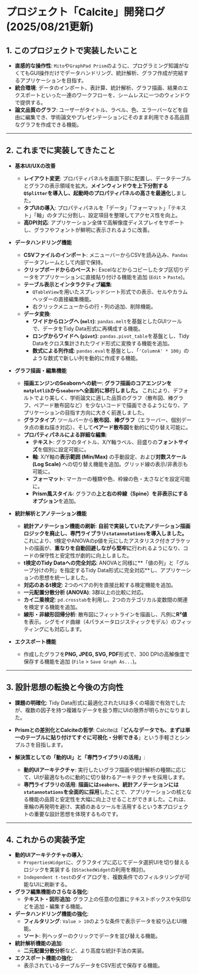 # プロジェクト「Calcite」開発ログ (2025/08/21更新)

## 1. このプロジェクトで実装したいこと

- **直感的な操作性**: `Mito`や`GraphPad Prism`のように、プログラミング知識がなくてもGUI操作だけでデータハンドリング、統計解析、グラフ作成が完結するアプリケーションを目指す。
- **統合環境**: データのインポート、表計算、統計解析、グラフ描画、結果のエクスポートといった一連のワークフローを、シームレスに一つのウィンドウで提供する。
- **論文品質のグラフ**: ユーザーがタイトル、ラベル、色、エラーバーなどを自由に編集でき、学術論文やプレゼンテーションにそのまま利用できる高品質なグラフを作成できる機能。

---

## 2. これまでに実装してきたこと

- **基本UI/UXの改善**
  - **レイアウト変更**: プロパティパネルを画面下部に配置し、データテーブルとグラフの表示領域を拡大。**メインウィンドウを上下分割する`QSplitter`を導入し、起動時のプロパティパネルの高さを最適化**しました。
  - **タブUIの導入**: プロパティパネルを「データ」「フォーマット」「テキスト」「軸」のタブに分割し、設定項目を整理してアクセス性を向上。
  - **高DPI対応**: アプリケーション全体で高解像度ディスプレイをサポートし、グラフやフォントが鮮明に表示されるように改善。

- **データハンドリング機能**
  - **CSVファイルのインポート**: メニューバーからCSVを読み込み、`Pandas`データフレームとして内部で保持。
  - **クリップボードからのペースト**: Excelなどからコピーしたタブ区切りデータをアプリケーションに直接貼り付ける機能を追加 (`Edit` > `Paste`)。
  - **テーブル表示とインタラクティブ編集**:
    - `QTableView`を用いたスプレッドシート形式での表示、セルやカラムヘッダーの直接編集機能。
    - 右クリックメニューからの行・列の追加、削除機能。
  - **データ変換**:
    - **ワイドからロングへ (`melt`)**: `pandas.melt`を基盤としたGUIツールで、データをTidy Data形式に再構成する機能。
    - **ロングからワイドへ (`pivot`)**: `pandas.pivot_table`を基盤とし、Tidy Dataをクロス集計されたワイド形式に変換する機能を追加。
    - **数式による列作成**: `pandas.eval`を基盤とし、「`'ColumnA' * 100`」のような数式で新しい列を動的に作成する機能。

- **グラフ描画・編集機能**
  - **描画エンジンのSeabornへの統一**: **グラフ描画のコアエンジンを`matplotlib`から`seaborn`へ全面的に移行しました。** これにより、デフォルトでより美しく、学術論文に適した品質のグラフ（散布図、棒グラフ、ペアード散布図など）を少ないコードで描画できるようになり、アプリケーションの目指す方向に大きく前進しました。
  - **グラフタイプ**: ツールバーから**散布図**、**棒グラフ**（エラーバー、個別データ点の重ね描き対応）、そして**ペアード散布図**を動的に切り替え可能に。
  - **プロパティパネルによる詳細な編集**:
    - **テキスト**: グラフのタイトル、X/Y軸ラベル、目盛りの**フォントサイズ**を個別に設定可能に。
    - **軸**: X/Y軸の**表示範囲 (Min/Max)** の手動設定、および**対数スケール (Log Scale)** への切り替え機能を追加。グリッド線の表示/非表示も可能に。
    - **フォーマット**: マーカーの種類や色、枠線の色・太さなどを設定可能に。
    - **Prism風スタイル**: グラフの**上と右の枠線（Spine）を非表示にするオプション**を追加。

- **統計解析とアノテーション機能**
  - **統計アノテーション機能の刷新**: **自前で実装していたアノテーション描画ロジックを廃止し、専門ライブラリ`statannotations`を導入しました。** これにより、t検定やANOVAのp値を元にしたアスタリスク付きブラケットの描画が、**重なりを自動回避しながら堅牢に**行われるようになり、コードの保守性と安定性が劇的に向上しました。
  - **t検定のTidy Dataへの完全対応**: ANOVAと同様に**「値の列」と「グループ分けの列」を指定するTidy Data形式に完全対応**し、アプリケーションの思想を統一しました。
  - **対応のあるt検定**: 2つのペアの列を直接比較する検定機能を追加。
  - **一元配置分散分析 (ANOVA)**: 3群以上の比較に対応。
  - **カイ二乗検定**: `pd.crosstab`を利用し、2つのカテゴリカル変数間の関連を検定する機能を追加。
  - **線形・非線形回帰分析**: 散布図にフィットラインを描画し、凡例に**R²値**を表示。シグモイド曲線（4パラメータロジスティックモデル）のフィッティングにも対応します。

- **エクスポート機能**
  - 作成したグラフを**PNG, JPEG, SVG, PDF**形式で、300 DPIの高解像度で保存する機能を追加 (`File` > `Save Graph As...`)。

---

## 3. 設計思想の転換と今後の方向性

- **課題の明確化**: Tidy Data形式に最適化されたUIは多くの場面で有効でしたが、複数の因子を持つ複雑なデータを扱う際にUIの限界が明らかになりました。

- **Prismとの差別化とCalciteの哲学**: Calciteは「**どんなデータでも、まずは単一のテーブルに貼り付けてすぐに可視化・分析できる**」という手軽さとシンプルさを目指します。

- **解決策としての「動的UI」と「専門ライブラリの活用」**:
  - **動的UIアーキテクチャ**: 実行したいグラフ描画や統計解析の種類に応じて、UIが最適なものに動的に切り替わるアーキテクチャを採用します。
  - **専門ライブラリの活用**: **描画には`seaborn`、統計アノテーションには`statannotations`を全面的に採用**したことで、アプリケーションの核となる機能の品質と安定性を大幅に向上させることができました。これは、車輪の再発明を避け、実績のあるツールを活用するという本プロジェクトの重要な設計思想を体現するものです。

---

## 4. これからの実装予定

- **動的UIアーキテクチャの導入**:
  - `PropertiesWidget`に、グラフタイプに応じてデータ選択UIを切り替えるロジックを実装する (`QStackedWidget`の利用を検討)。
  - `Independent t-test`のダイアログを、複数条件でのフィルタリングが可能なUIに刷新する。
- **グラフ編集機能のさらなる強化**:
  - **テキスト・図形追加**: グラフ上の任意の位置にテキストボックスや矢印などを追加・編集する機能。
- **データハンドリング機能の強化**:
  - **フィルタリング**: `Value > 10`のような条件で表示データを絞り込むUI機能。
  - **ソート**: 列ヘッダーのクリックでデータを並び替える機能。
- **統計解析機能の追加**:
  - **二元配置分散分析**など、より高度な統計手法の実装。
- **エクスポート機能の強化**:
  - 表示されているテーブルデータをCSV形式で保存する機能。
